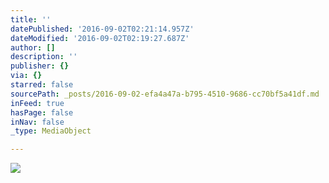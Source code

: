 ```yaml
---
title: ''
datePublished: '2016-09-02T02:21:14.957Z'
dateModified: '2016-09-02T02:19:27.687Z'
author: []
description: ''
publisher: {}
via: {}
starred: false
sourcePath: _posts/2016-09-02-efa4a47a-b795-4510-9686-cc70bf5a41df.md
inFeed: true
hasPage: false
inNav: false
_type: MediaObject

---
```

![](https://the-grid-user-content.s3-us-west-2.amazonaws.com/4036ec66-3f2d-4426-8fbd-6bb56a3f590f.jpg)